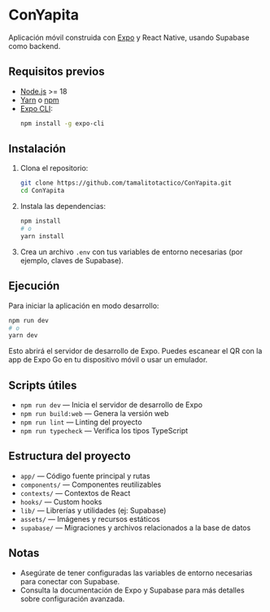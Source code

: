 
# ConYapita

Aplicación móvil construida con [Expo](https://expo.dev/) y React Native, usando Supabase como backend.

## Requisitos previos

- [Node.js](https://nodejs.org/) >= 18
- [Yarn](https://yarnpkg.com/) o [npm](https://www.npmjs.com/)
- [Expo CLI](https://docs.expo.dev/get-started/installation/):
  ```bash
  npm install -g expo-cli
  ```

## Instalación

1. Clona el repositorio:
	```bash
	git clone https://github.com/tamalitotactico/ConYapita.git
	cd ConYapita
	```
2. Instala las dependencias:
	```bash
	npm install
	# o
	yarn install
	```

3. Crea un archivo `.env` con tus variables de entorno necesarias (por ejemplo, claves de Supabase).

## Ejecución

Para iniciar la aplicación en modo desarrollo:

```bash
npm run dev
# o
yarn dev
```

Esto abrirá el servidor de desarrollo de Expo. Puedes escanear el QR con la app de Expo Go en tu dispositivo móvil o usar un emulador.

## Scripts útiles

- `npm run dev` — Inicia el servidor de desarrollo de Expo
- `npm run build:web` — Genera la versión web
- `npm run lint` — Linting del proyecto
- `npm run typecheck` — Verifica los tipos TypeScript

## Estructura del proyecto

- `app/` — Código fuente principal y rutas
- `components/` — Componentes reutilizables
- `contexts/` — Contextos de React
- `hooks/` — Custom hooks
- `lib/` — Librerías y utilidades (ej: Supabase)
- `assets/` — Imágenes y recursos estáticos
- `supabase/` — Migraciones y archivos relacionados a la base de datos

## Notas

- Asegúrate de tener configuradas las variables de entorno necesarias para conectar con Supabase.
- Consulta la documentación de Expo y Supabase para más detalles sobre configuración avanzada.

